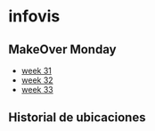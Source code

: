 # infovis

## MakeOver Monday

* [week 31](https://martinoli93.github.io/infovis/w312.html)
* [week 32](https://martinoli93.github.io/infovis/w32.html)
* [week 33](https://martinoli93.github.io/infovis/w33.html)

## Historial de ubicaciones
